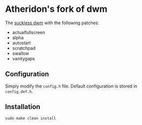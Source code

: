# Atheridon's fork of dwm

The [suckless dwm](https://dwm.suckless.org/) with the following patches:

+ actualfullscreen
+ alpha
+ autostart
+ scratchpad
+ swallow
+ vanitygaps

## Configuration

Simply modify the `config.h` file. 
Default configuration is stored in `config.def.h`.

## Installation

```
sudo make clean install
```
